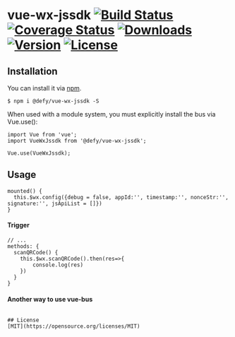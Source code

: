 # vue-wx-jssdk [![Build Status](https://img.shields.io/circleci/project/yangmingshan/@defy/vue-wx-jssdk.svg)](https://circleci.com/gh/yangmingshan/@defy/vue-wx-jssdk) [![Coverage Status](https://img.shields.io/codecov/c/github/yangmingshan/@defy/vue-wx-jssdk.svg)](https://codecov.io/gh/yangmingshan/@defy/vue-wx-jssdk) [![Downloads](https://img.shields.io/npm/dt/@defy/vue-wx-jssdk.svg)](https://www.npmjs.com/package/vue-bus) [![Version](https://img.shields.io/npm/v/@defy/vue-wx-jssdk.svg)](https://www.npmjs.com/package/@defy/vue-wx-jssdk) [![License](https://img.shields.io/npm/l/@defy/vue-wx-jssdk.svg)](https://www.npmjs.com/package/@defy/vue-wx-jssdk)

## Installation
You can install it via [npm](https://npmjs.com).
```
$ npm i @defy/vue-wx-jssdk -S
```
When used with a module system, you must explicitly install the bus via Vue.use():
```
import Vue from 'vue';
import VueWxJssdk from '@defy/vue-wx-jssdk';

Vue.use(VueWxJssdk);
```

## Usage
```javacript
mounted() {
  this.$wx.config({debug = false, appId:'', timestamp:'', nonceStr:'', signature:'', jsApiList = []})
}
```
#### Trigger
```
// ...
methods: {
  scanQRCode() {
    this.$wx.scanQRCode().then(res=>{
    	console.log(res)
    })
  }
}
```
#### Another way to use vue-bus
```

## License
[MIT](https://opensource.org/licenses/MIT)
